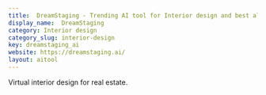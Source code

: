 ```yaml
---
title:  DreamStaging - Trending AI tool for Interior design and best alternatives
display_name:  DreamStaging
category: Interior design
category_slug: interior-design
key: dreamstaging_ai
website: https://dreamstaging.ai/
layout: aitool
---
```


Virtual interior design for real estate.
